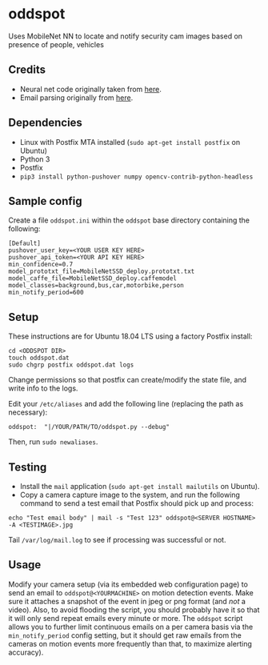 # oddspot
Uses MobileNet NN to locate and notify security cam images based on presence of people, vehicles

## Credits

* Neural net code originally taken from [here](https://www.pyimagesearch.com/2017/09/11/object-detection-with-deep-learning-and-opencv/).
* Email parsing originally from [here](https://www.ianlewis.org/en/parsing-email-attachments-python).

## Dependencies

* Linux with Postfix MTA installed (`sudo apt-get install postfix` on Ubuntu)
* Python 3
* Postfix
* `pip3 install python-pushover numpy opencv-contrib-python-headless`

## Sample config

Create a file `oddspot.ini` within the `oddspot` base directory containing the following:

```
[Default]
pushover_user_key=<YOUR USER KEY HERE>
pushover_api_token=<YOUR API KEY HERE>
min_confidence=0.7
model_prototxt_file=MobileNetSSD_deploy.prototxt.txt
model_caffe_file=MobileNetSSD_deploy.caffemodel
model_classes=background,bus,car,motorbike,person
min_notify_period=600
```

## Setup

These instructions are for Ubuntu 18.04 LTS using a factory Postfix install:

```
cd <ODDSPOT DIR>
touch oddspot.dat
sudo chgrp postfix oddspot.dat logs
```

Change permissions so that postfix can create/modify the state file, and write info to the logs.

Edit your `/etc/aliases` and add the following line (replacing the path as necessary):
```
oddspot:  "|/YOUR/PATH/TO/oddspot.py --debug"
```

Then, run `sudo newaliases`.

## Testing

* Install the `mail` application (`sudo apt-get install mailutils` on Ubuntu).
* Copy a camera capture image to the system, and run the following command to send a test email that Postfix should pick up and process:

`echo "Test email body" | mail -s "Test 123" oddspot@<SERVER HOSTNAME> -A <TESTIMAGE>.jpg`

Tail `/var/log/mail.log` to see if processing was successful or not.

## Usage

Modify your camera setup (via its embedded web configuration page) to send an email to `oddspot@<YOURMACHINE>` on motion detection events. Make sure it attaches a snapshot of the event in jpeg or png format (and _not_ a video). Also, to avoid flooding the script, you should probably have it so that it will only send repeat emails every minute or more. The `oddspot` script allows you to further limit continuous emails on a per camera basis via the `min_notify_period` config setting, but it should get raw emails from the cameras on motion events more frequently than that, to maximize alerting accuracy).
